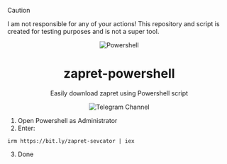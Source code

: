 > [!CAUTION]
> I am not responsible for any of your actions! This repository and script is created for testing purposes and is not a super tool.

<p align="center"><img src="https://raw.githubusercontent.com/gist/Xainey/d5bde7d01dcbac51ac951810e94313aa/raw/6c858c46726541b48ddaaebab29c41c07a196394/PowerShell.svg" alt="Powershell"></p>
<h1 align="center">zapret-powershell</h1>

<p align="center">Easily download zapret using Powershell script</p>

<p align="center">
    <img src="https://img.shields.io/badge/Telegram%20Channel-white?style=plastic&logo=telegram" alt="Telegram Channel" />
</p>

1. Open Powershell as Administrator
2. Enter:
```
irm https://bit.ly/zapret-sevcator | iex
```
3. Done
